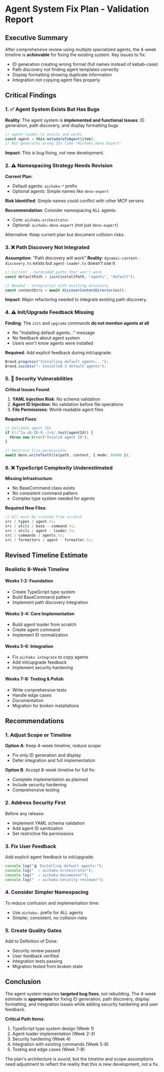 # Agent System Fix Plan - Validation Report

## Executive Summary

After comprehensive review using multiple specialized agents, the 4-week timeline is **achievable** for fixing the
existing system. Key issues to fix:

- ID generation creating wrong format (full names instead of kebab-case)
- Path discovery not finding agent templates correctly
- Display formatting showing duplicate information
- Integration not copying agent files properly

## Critical Findings

### 1. ✅ **Agent System Exists But Has Bugs**

**Reality**: The agent system is **implemented and functional** **Issues**: ID generation, path discovery, and display
formatting bugs

```typescript
// agent-loader.ts exists and works
const agent = this.metadataToAgent(item);
// But generates wrong IDs like "Aichaku Deno Expert"
```

**Impact**: This is bug fixing, not new development.

### 2. ⚠️ **Namespacing Strategy Needs Revision**

**Current Plan**:

- Default agents: `aichaku-*` prefix
- Optional agents: Simple names like `deno-expert`

**Risk Identified**: Simple names could conflict with other MCP servers

**Recommendation**: Consider namespacing ALL agents:

- Core: `aichaku-orchestrator`
- Optional: `aichaku-deno-expert` (not just `deno-expert`)

Alternative: Keep current plan but document collision risks.

### 3. ❌ **Path Discovery Not Integrated**

**Assumption**: "Path discovery will work" **Reality**: `dynamic-content-discovery.ts` exists but `agent-loader.ts`
doesn't use it

```typescript
// Current - hardcoded paths that won't work
const defaultPath = join(installPath, "agents", "default");

// Needed - integration with existing discovery
const contentDirs = await discoverContentDirectories();
```

**Impact**: Major refactoring needed to integrate existing path discovery.

### 4. ⚠️ **Init/Upgrade Feedback Missing**

**Finding**: The `init` and `upgrade` commands **do not mention agents at all**

- No "Installing default agents..." message
- No feedback about agent system
- Users won't know agents were installed

**Required**: Add explicit feedback during init/upgrade:

```typescript
Brand.progress("Installing default agents...");
Brand.success("✓ Installed 3 default agents");
```

### 5. 🚨 **Security Vulnerabilities**

**Critical Issues Found**:

1. **YAML Injection Risk**: No schema validation
2. **Agent ID Injection**: No validation before file operations
3. **File Permissions**: World-readable agent files

**Required Fixes**:

```typescript
// Validate agent IDs
if (!/^[a-zA-Z0-9_-]+$/.test(agentId)) {
  throw new Error("Invalid agent ID");
}

// Restrict file permissions
await Deno.writeTextFile(path, content, { mode: 0o600 });
```

### 6. ❌ **TypeScript Complexity Underestimated**

**Missing Infrastructure**:

- No BaseCommand class exists
- No consistent command pattern
- Complex type system needed for agents

**Required New Files**:

```typescript
// All must be created from scratch
src / types / agent.ts;
src / utils / base - command.ts;
src / utils / agent - loader.ts;
src / commands / agents.ts;
src / formatters / agent - formatter.ts;
```

## Revised Timeline Estimate

### Realistic 8-Week Timeline

#### Weeks 1-2: Foundation

- Create TypeScript type system
- Build BaseCommand pattern
- Implement path discovery integration

#### Weeks 3-4: Core Implementation

- Build agent loader from scratch
- Create agent command
- Implement ID normalization

#### Weeks 5-6: Integration

- Fix `aichaku integrate` to copy agents
- Add init/upgrade feedback
- Implement security hardening

#### Weeks 7-8: Testing & Polish

- Write comprehensive tests
- Handle edge cases
- Documentation
- Migration for broken installations

## Recommendations

### 1. **Adjust Scope or Timeline**

**Option A**: Keep 4-week timeline, reduce scope:

- Fix only ID generation and display
- Defer integration and full implementation

**Option B**: Accept 8-week timeline for full fix:

- Complete implementation as planned
- Include security hardening
- Comprehensive testing

### 2. **Address Security First**

Before any release:

- Implement YAML schema validation
- Add agent ID sanitization
- Set restrictive file permissions

### 3. **Fix User Feedback**

Add explicit agent feedback to init/upgrade:

```typescript
console.log("🪴 Installing default agents:");
console.log("  ✓ aichaku-orchestrator");
console.log("  ✓ aichaku-documenter");
console.log("  ✓ aichaku-security-reviewer");
```

### 4. **Consider Simpler Namespacing**

To reduce confusion and implementation time:

- Use `aichaku-` prefix for ALL agents
- Simpler, consistent, no collision risks

### 5. **Create Quality Gates**

Add to Definition of Done:

- Security review passed
- User feedback verified
- Integration tests passing
- Migration tested from broken state

## Conclusion

The agent system requires **targeted bug fixes**, not rebuilding. The 4-week estimate is **appropriate** for fixing ID
generation, path discovery, display formatting, and integration issues while adding security hardening and user
feedback.

**Critical Path Items**:

1. TypeScript type system design (Week 1)
2. Agent loader implementation (Week 2-3)
3. Security hardening (Week 4)
4. Integration with existing commands (Week 5-6)
5. Testing and edge cases (Week 7-8)

The plan's architecture is sound, but the timeline and scope assumptions need adjustment to reflect the reality that
this is new development, not a fix.
